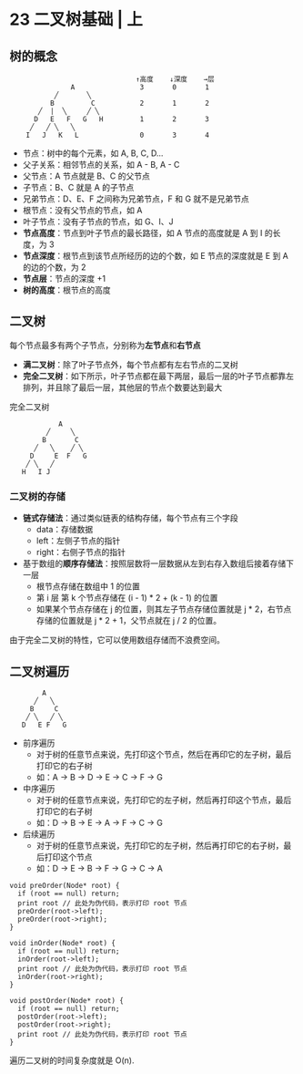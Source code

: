 # 23 二叉树基础 | 上

## 树的概念

                                   ↑高度    ↓深度    →层
                   A                3       0       1
               ╱       ╲
              B         C           2       1       2
           ╱  |  ╲     ╱ ╲
          D   E   F   G   H         1       2       3
         ╱   ╱ ╲   ╲
        I   J   K   L               0       3       4

- 节点：树中的每个元素，如 A, B, C, D...
- 父子关系：相邻节点的关系，如 A - B, A - C
- 父节点：A 节点就是 B、C 的父节点
- 子节点：B、C 就是 A 的子节点
- 兄弟节点：D、E、F 之间称为兄弟节点，F 和 G 就不是兄弟节点
- 根节点：没有父节点的节点，如 A
- 叶子节点：没有子节点的节点，如 G、I、J
- **节点高度**：节点到叶子节点的最长路径，如 A 节点的高度就是 A 到 I 的长度，为 3
- **节点深度**：根节点到该节点所经历的边的个数，如 E 节点的深度就是 E 到 A 的边的个数，为 2
- **节点层**：节点的深度 +1
- **树的高度**：根节点的高度

## 二叉树

每个节点最多有两个子节点，分别称为**左节点**和**右节点**

- **满二叉树**：除了叶子节点外，每个节点都有左右节点的二叉树
- **完全二叉树**：如下所示，叶子节点都在最下两层，最后一层的叶子节点都靠左排列，并且除了最后一层，其他层的节点个数要达到最大

完全二叉树

                A
             ╱     ╲
            B       C
          ╱   ╲    ╱ ╲
         D     E  F   G
        ╱ ╲   ╱
       H   I J

### 二叉树的存储
- **链式存储法**：通过类似链表的结构存储，每个节点有三个字段
  - data：存储数据
  - left：左侧子节点的指针
  - right：右侧子节点的指针
- 基于数组的**顺序存储法**：按照层数将一层数据从左到右存入数组后接着存储下一层
  - 根节点存储在数组中 1 的位置
  - 第 i 层 第 k 个节点存储在 (i - 1) * 2 + (k - 1) 的位置
  - 如果某个节点存储在 j 的位置，则其左子节点存储位置就是 j * 2，右节点存储的位置就是 j * 2 + 1，父节点就在 j / 2 的位置。

由于完全二叉树的特性，它可以使用数组存储而不浪费空间。

## 二叉树遍历
            A
          ╱   ╲
         B     C
        ╱ ╲   ╱ ╲
       D   E F   G

- 前序遍历
  - 对于树的任意节点来说，先打印这个节点，然后在再印它的左子树，最后打印它的右子树
  - 如：A -> B -> D -> E -> C -> F -> G
- 中序遍历
  - 对于树的任意节点来说，先打印它的左子树，然后再打印这个节点，最后打印它的右子树
  - 如：D -> B -> E -> A -> F -> C -> G
- 后续遍历
  - 对于树的任意节点来说，先打印它的左子树，然后再打印它的右子树，最后打印这个节点
  - 如：D -> E -> B -> F -> G -> C -> A

```
void preOrder(Node* root) {
  if (root == null) return;
  print root // 此处为伪代码，表示打印 root 节点
  preOrder(root->left);
  preOrder(root->right);
}

void inOrder(Node* root) {
  if (root == null) return;
  inOrder(root->left);
  print root // 此处为伪代码，表示打印 root 节点
  inOrder(root->right);
}

void postOrder(Node* root) {
  if (root == null) return;
  postOrder(root->left);
  postOrder(root->right);
  print root // 此处为伪代码，表示打印 root 节点
}
```

遍历二叉树的时间复杂度就是 O(n).



